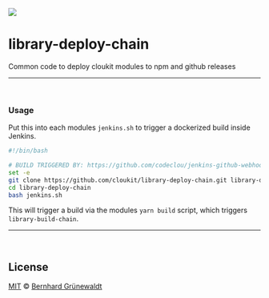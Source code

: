 [![](https://cloukit.github.io/assets/images/cloukit-banner-github.svg?v3)](https://cloukit.github.io/)

# library-deploy-chain

Common code to deploy cloukit modules to npm and github releases

----


&nbsp;

### Usage

Put this into each modules `jenkins.sh` to trigger a dockerized build inside Jenkins.

```bash
#!/bin/bash

# BUILD TRIGGERED BY: https://github.com/codeclou/jenkins-github-webhook-build-trigger-plugin
set -e
git clone https://github.com/cloukit/library-deploy-chain.git library-deploy-chain
cd library-deploy-chain
bash jenkins.sh
```

This will trigger a build via the modules `yarn build` script,
which triggers `library-build-chain`.

-----

&nbsp;

## License

[MIT](./LICENSE) © [Bernhard Grünewaldt](https://github.com/clouless)
